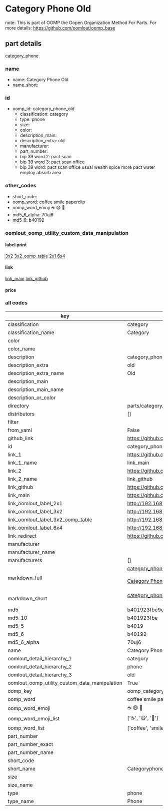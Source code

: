 # Category Phone Old  

note: This is part of OOMP the Oopen Organization Method For Parts. For more details: https://github.com/oomlout/oomp_base

##  part details
  



category_phone



### name
* name: Category Phone Old
* name_short: 
### id
* oomp_id: category_phone_old
  * classification: category
  * type: phone
  * size: 
  * color: 
  * description_main: 
  * description_extra: old
  * manufacturer: 
  * part_number: 
  * bip 39 word 2: pact scan
  * bip 39 word 3: pact scan office
  * bip 39 word: pact scan office usual wealth spice more pact water employ absorb area

### other_codes
* short_code: 
* oomp_word: coffee smile paperclip
* oomp_word_emoji :coffee: :smile: :paperclip:
* md5_6_alpha: 70uj6
* md5_6: b40192






### oomlout_oomp_utility_custom_data_manipulation
#### label print
[3x2](http://192.168.1.245:1112/?label=oomp%2070uj6)
[3x2_oomp_table](http://192.168.1.108:1112/?label=oomp%2070uj6)
[2x1](http://192.168.1.242:1112/?label=oomp%2070uj6)
[6x4](http://192.168.1.55:1112/?label=oomp%2070uj6)    

#### link

[link_main](https://github.com/oomlout/oomlout_oomp_version_1_messy/tree/main/parts/category_phone_old) [link_github](https://github.com/oomlout/oomlout_oomp_version_1_messy/tree/main/parts/category_phone_old)                             

#### price







### all codes 
| key | value |  
| --- | --- |  
| classification | category |  
| classification_name | Category |  
| color |  |  
| color_name |  |  
| description | category_phone |  
| description_extra | old |  
| description_extra_name | Old |  
| description_main |  |  
| description_main_name |  |  
| description_or_color |   |  
| directory | parts/category_phone_old |  
| distributors | [] |  
| filter |  |  
| from_yaml | False |  
| github_link | https://github.com/oomlout/oomlout_oomp_part_src/tree/main/parts/category_phone_old |  
| id | category_phone_old |  
| link_1 | https://github.com/oomlout/oomlout_oomp_version_1_messy/tree/main/parts/category_phone_old |  
| link_1_name | link_main |  
| link_2 | https://github.com/oomlout/oomlout_oomp_version_1_messy/tree/main/parts/category_phone_old |  
| link_2_name | link_github |  
| link_github | https://github.com/oomlout/oomlout_oomp_version_1_messy/tree/main/parts/category_phone_old |  
| link_main | https://github.com/oomlout/oomlout_oomp_version_1_messy/tree/main/parts/category_phone_old |  
| link_oomlout_label_2x1 | http://192.168.1.242:1112/?label=oomp%2070uj6 |  
| link_oomlout_label_3x2 | http://192.168.1.245:1112/?label=oomp%2070uj6 |  
| link_oomlout_label_3x2_oomp_table | http://192.168.1.108:1112/?label=oomp%2070uj6 |  
| link_oomlout_label_6x4 | http://192.168.1.55:1112/?label=oomp%2070uj6 |  
| link_redirect | https://github.com/oomlout/oomlout_oomp_version_1_messy/tree/main/parts/category_phone_old |  
| manufacturer |  |  
| manufacturer_name |  |  
| manufacturers | [] |  
| markdown_full | [category_phone_old](none)<br>[](none)<br>[Category Phone Old](none)<br><br> |  
| markdown_short | [category_phone_old](none)<br><br> |  
| md5 | b401923fbe9eb1fb467c1f0333300cf5 |  
| md5_10 | b401923fbe |  
| md5_5 | b4019 |  
| md5_6 | b40192 |  
| md5_6_alpha | 70uj6 |  
| name | Category Phone Old |  
| oomlout_detail_hierarchy_1 | category |  
| oomlout_detail_hierarchy_2 | phone |  
| oomlout_detail_hierarchy_3 | old |  
| oomlout_oomp_utility_custom_data_manipulation | True |  
| oomp_key | oomp_category_phone_old |  
| oomp_word | coffee smile paperclip |  
| oomp_word_emoji | :coffee: :smile: :paperclip: |  
| oomp_word_emoji_list | [':coffee:', ':smile:', ':paperclip:'] |  
| oomp_word_list | ['coffee', 'smile', 'paperclip'] |  
| part_number |  |  
| part_number_exact |  |  
| part_number_name |  |  
| short_code |  |  
| short_name | Categoryphone |  
| size |  |  
| size_name |  |  
| type | phone |  
| type_name | Phone |  
